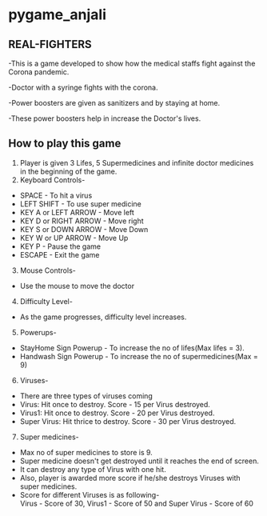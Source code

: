 # pygame_anjali
## REAL-FIGHTERS

-This is a game developed to show how the medical staffs fight against the Corona pandemic.

-Doctor with a syringe fights with the corona.

-Power boosters are given as sanitizers and by staying at home.

-These power boosters help in increase the Doctor's lives. 

## How to play this game
1. Player is given 3 Lifes, 5 Supermedicines and infinite doctor medicines in the beginning of the game.   
2. Keyboard Controls-
- SPACE - To hit a virus
- LEFT SHIFT - To use super medicine
- KEY A or LEFT ARROW - Move left
- KEY D or RIGHT ARROW - Move right 
- KEY S or DOWN ARROW - Move Down
- KEY W or UP ARROW - Move Up
- KEY P - Pause the game
- ESCAPE - Exit the game
3. Mouse Controls-
- Use the mouse to move the doctor
4. Difficulty Level-
- As the game progresses, difficulty level increases.
5. Powerups-
- StayHome Sign Powerup - To increase the no of lifes(Max lifes = 3). 
- Handwash Sign Powerup - To increase the no  of supermedicines(Max = 9)
6. Viruses-  
- There are three types of viruses coming
- Virus: Hit once to destroy. Score - 15 per Virus destroyed.
- Virus1: Hit once to destroy. Score - 20 per Virus destroyed.
- Super Virus: Hit thrice to destroy. Score - 30 per Virus destroyed.
7. Super medicines-
- Max no of super medicines to store is 9.
- Super medicine doesn't get destroyed until it reaches the end of screen.
- It can destroy any type of Virus with one hit.
- Also, player is awarded more score if he/she destroys Viruses with super medicines. 
- Score for different Viruses is as following-  
  Virus - Score of 30, Virus1 - Score of 50 and Super Virus - Score of 60

